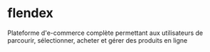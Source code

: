 # flendex
Plateforme d'e-commerce complète permettant aux utilisateurs de parcourir, sélectionner, acheter et gérer des produits en ligne
